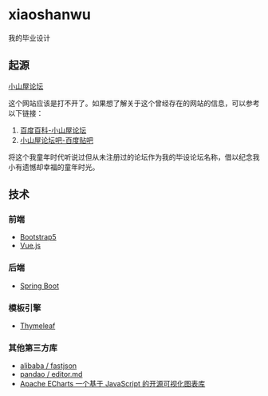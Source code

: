# xiaoshanwu

我的毕业设计

## 起源

[小山屋论坛](http://bbs.xiaoshanwu.com/)

这个网站应该是打不开了。如果想了解关于这个曾经存在的网站的信息，可以参考以下链接：

1. [百度百科-小山屋论坛](https://baike.baidu.com/item/%E5%B0%8F%E5%B1%B1%E5%B1%8B/6172006)
2. [小山屋论坛吧-百度贴吧](https://tieba.baidu.com/f?kw=%E5%B0%8F%E5%B1%B1%E5%B1%8B%E8%AE%BA%E5%9D%9B&ie=utf-8)

将这个我童年时代听说过但从未注册过的论坛作为我的毕设论坛名称，借以纪念我小有遗憾却幸福的童年时光。

## 技术

### 前端

* [Bootstrap5](https://bootstrapdoc.com/)
* [Vue.js](https://cn.vuejs.org/)

### 后端

* [Spring Boot](https://spring.io/projects/spring-boot)

### 模板引擎

* [Thymeleaf](https://www.thymeleaf.org/)

### 其他第三方库

* [ alibaba / fastjson](https://github.com/alibaba/fastjson)
* [ pandao / editor.md](https://github.com/pandao/editor.md)
* [Apache ECharts
  一个基于 JavaScript 的开源可视化图表库
  ](https://echarts.apache.org/zh/index.html)